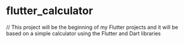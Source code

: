 # flutter_calculator

// This project will be the beginning of my Flutter projects and it will be based on a simple calculator using the Flutter and Dart libraries
